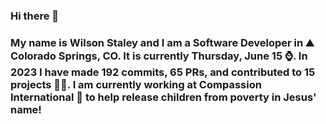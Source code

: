 ### Hi there 👋

### My name is Wilson Staley and I am a Software Developer in ⛰ Colorado Springs, CO.  It is currently Thursday, June 15 ⌚. In 2023 I have made 192 commits, 65 PRs, and contributed to 15 projects 👨‍💻. I am currently working at Compassion International 🏢 to help release children from poverty in Jesus' name!